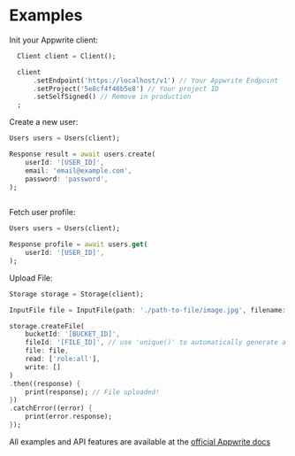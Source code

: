 # Examples

Init your Appwrite client:

```dart
  Client client = Client();

  client
      .setEndpoint('https://localhost/v1') // Your Appwrite Endpoint
      .setProject('5e8cf4f46b5e8') // Your project ID
      .setSelfSigned() // Remove in production
  ;

```

Create a new user:

```dart
Users users = Users(client);

Response result = await users.create(
    userId: '[USER_ID]',
    email: 'email@example.com',
    password: 'password',
);
 
```

Fetch user profile:

```dart
Users users = Users(client);

Response profile = await users.get(
    userId: '[USER_ID]',
);
```

Upload File:

```dart
Storage storage = Storage(client);

InputFile file = InputFile(path: './path-to-file/image.jpg', filename: 'image.jpg');

storage.createFile(
    bucketId: '[BUCKET_ID]',
    fileId: '[FILE_ID]', // use 'unique()' to automatically generate a unique ID
    file: file,
    read: ['role:all'],
    write: []
)
.then((response) {
    print(response); // File uploaded!
})
.catchError((error) {
    print(error.response);
});
```

All examples and API features are available at the [official Appwrite docs](https://appwrite.io/docs)